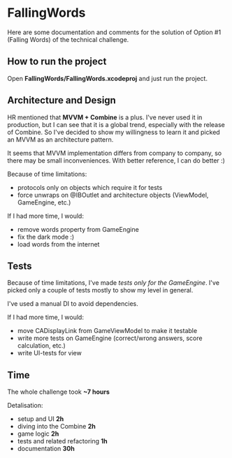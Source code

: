 # FallingWords

Here are some documentation and comments for the solution of Option #1 (Falling Words) of the technical challenge.

## How to run the project
Open **FallingWords/FallingWords.xcodeproj** and just run the project.

## Architecture and Design
HR mentioned that **MVVM + Combine** is a plus. I've never used it in production, but I can see that it is a global trend, especially with the release of Combine. So I've decided to show my willingness to learn it and picked an MVVM as an architecture pattern.

It seems that MVVM implementation differs from company to company, so there may be small inconveniences. With better reference, I can do better :)

Because of time limitations:
- protocols only on objects which require it for tests
- force unwraps on @IBOutlet and architecture objects (ViewModel, GameEngine, etc.)

If I had more time, I would:
- remove words property from GameEngine
- fix the dark mode :)
- load words from the internet

## Tests
Because of time limitations, I've made *tests only for the GameEngine*. I've picked only a couple of tests mostly to show my level in general.

I've used a manual DI to avoid dependencies.

If I had more time, I would:
- move CADisplayLink from GameViewModel to make it testable
- write more tests on GameEngine (correct/wrong answers, score calculation, etc.)
- write UI-tests for view

## Time
The whole challenge took **~7 hours**

Detalisation:
- setup and UI **2h**
- diving into the Combine **2h**
- game logic **2h**
- tests and related refactoring **1h**
- documentation **30h**
